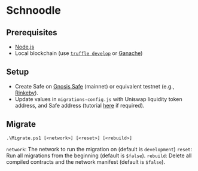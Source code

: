 # Schnoodle
## Prerequisites
- [Node.js](https://nodejs.org/)
- Local blockchain (use [`truffle develop`](https://www.trufflesuite.com/docs/truffle/reference/truffle-commands#develop) or [Ganache](https://www.trufflesuite.com/ganache))

## Setup
- Create Safe on [Gnosis Safe](https://gnosis-safe.io/app) (mainnet) or equivalent testnet (e.g., [Rinkeby](https://rinkeby.gnosis-safe.io/app)).
- Update values in `migrations-config.js` with Uniswap liquidity token address, and Safe address (tutorial [here](https://forum.openzeppelin.com/t/tutorial-on-using-a-gnosis-safe-multisig-with-a-timelock-to-upgrade-contracts-and-use-functions-in-a-proxy-contract/7272) if required).

## Migrate
```
.\Migrate.ps1 [<network>] [<reset>] [<rebuild>]
```
`network`: The network to run the migration on (default is `development`)
`reset`: Run all migrations from the beginning (default is `$false`).
`rebuild`: Delete all compiled contracts and the network manifest (default is `$false`).
